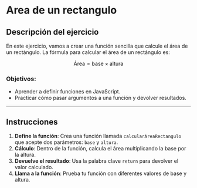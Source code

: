 # Area de un rectangulo

## Descripción del ejercicio
En este ejercicio, vamos a crear una función sencilla que calcule el área de un rectángulo. La fórmula para calcular el área de un rectángulo es:

$$
\text{Área} = \text{base} \times \text{altura}
$$

### Objetivos:
- Aprender a definir funciones en JavaScript.
- Practicar cómo pasar argumentos a una función y devolver resultados.

---

## Instrucciones

1. **Define la función**: Crea una función llamada `calcularAreaRectangulo` que acepte dos parámetros: `base` y `altura`.
2. **Cálculo**: Dentro de la función, calcula el área multiplicando la base por la altura.
3. **Devuelve el resultado**: Usa la palabra clave `return` para devolver el valor calculado.
4. **Llama a la función**: Prueba tu función con diferentes valores de base y altura.